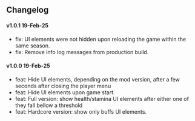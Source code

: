 ## Changelog

#### v1.0.1 19-Feb-25

- fix: UI elements were not hidden upon reloading the game within the same season.
- fix: Remove info log messages from production build.

#### v1.0.0 19-Feb-25

- feat: Hide UI elements, depending on the mod version, after a few seconds after closing the player menu
- feat: Hide UI elements upon game start.
- feat: Full version: show health/stamina UI elements after either one of they fall bellow a threshold
- feat: Hardcore version: show only buffs UI elements.
